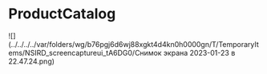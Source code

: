 # ProductCatalog
![](../../../../var/folders/wg/b76pgj6d6wj88xgkt4d4kn0h0000gn/T/TemporaryItems/NSIRD_screencaptureui_tA6DG0/Снимок экрана 2023-01-23 в 22.47.24.png)